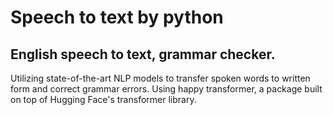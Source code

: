 # Speech to text by python 
## English speech to text, grammar checker. 
Utilizing state-of-the-art NLP models to transfer spoken words to written form and correct grammar errors. 
Using happy transformer, a package built on top of Hugging Face's transformer library.